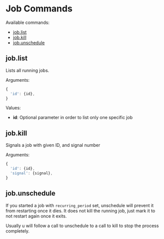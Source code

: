 # Job Commands

Available commands:

- [job.list](#list)
- [job.kill](#kill)
- [job.unschedule](#unschedule)

<a id="list"></a>
## job.list

Lists all running jobs.

Arguments:
```javascript
{
  'id': {id},
}
```

Values:
- **id**: Optional parameter in order to list only one specific job

<a id="kill"></a>
## job.kill

Signals a job with given ID, and signal number

Arguments:
```javascript
{
  'id': {id},
  'signal': {signal},
}
```

<a id="unschedule"></a>
## job.unschedule
If you started a job with `recurring_period` set, unschedule will prevent it from restarting 
once it dies. It does not kill the running job, just mark it to not restart again once it exits.

Usually u will follow a call to unschedule to a call to kill to stop the process completely.

